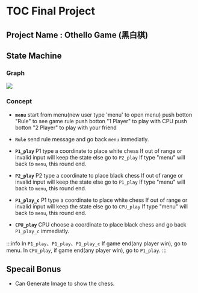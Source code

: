 # TOC Final Project

## Project Name : Othello Game (黑白棋)

## State Machine

### Graph
![](https://i.imgur.com/FQTOorl.png)

### Concept

- **`menu`**
start from menu(new user type 'menu' to open menu)
push botton "Rule" to see game rule
push botton "1 Player" to play with CPU
push botton "2 Player" to play with your friend

- **`Rule`**
send rule message and go back `menu` immediatly.

- **`P1_play`**
P1 type a coordinate to place white chess
If out of range or invalid input will keep the state
else go to `P2_play`
If type "menu" will back to `menu`, this round end.

- **`P2_play`**
P2 type a coordinate to place black chess
If out of range or invalid input will keep the state
else go to `P1_play`
If type "menu" will back to `menu`, this round end.

- **`P1_play_c`**
P1 type a coordinate to place white chess
If out of range or invalid input will keep the state
else go to `CPU_play`
If type "menu" will back to `menu`, this round end.

- **`CPU_play`**
CPU choose a coordinate to place black chess and go back `P1_play_c` immediatly.


:::info
In `P1_play`、`P1_play`、`P1_play_c`
If game end(any player win), go to menu.
In `CPU_play`, if game end(any player win), go to `P1_play`.
:::


## Specail Bonus
- Can Generate Image to show the chess.